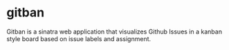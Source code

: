 # gitban
Gitban is a sinatra web application that visualizes Github Issues in a kanban style board based on issue labels and assignment.
